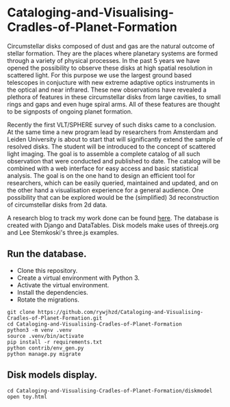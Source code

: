 # Cataloging-and-Visualising-Cradles-of-Planet-Formation

Circumstellar disks composed of dust and gas are the natural outcome of stellar formation. They are the places where planetary systems are formed through a variety of physical processes.
In the past 5 years we have opened the possibility to observe these disks at high spatial resolution in scattered light. For this purpose we use the largest ground based telescopes in conjucture with new extreme adaptive optics instruments in the optical and near infrared. These new observations have revealed a plethora of features in these circumstellar disks from large cavities, to small rings and gaps and even huge spiral arms. All of these features are thought to be signposts of ongoing planet formation.

Recently the first VLT/SPHERE survey of such disks came to a conclusion. At the same time a new program lead by researchers from Amsterdam and Leiden University is about to start that will significantly extend the sample of resolved disks. The student will be introduced to the concept of scattered light imaging. The goal is to assemble a complete catalog of all such observation that were conducted and published to date. The catalog will be combined with a web interface for easy access and basic statistical analysis.
The goal is on the one hand to design an efficient tool for researchers, which can be easily queried, maintained and updated, and on the other hand a visualisation experience for a general audience. One possibility that can be explored would be the (simplified) 3d reconstruction of circumstellar disks from 2d data.

A research blog to track my work done can be found [here](https://rywjhzd.github.io/year-archive/). 
The database is created with Django and DataTables. Disk models make uses of threejs.org and Lee Stemkoski's three.js examples. 

## Run the database.

* Clone this repository. 
* Create a virtual environment with Python 3.
* Activate the virtual environment. 
* Install the dependencies.
* Rotate the migrations.

```
git clone https://github.com/rywjhzd/Cataloging-and-Visualising-Cradles-of-Planet-Formation.git
cd Cataloging-and-Visualising-Cradles-of-Planet-Formation
python3 -m venv .venv
source .venv/bin/activate
pip install -r requirements.txt
python contrib/env_gen.py
python manage.py migrate

```
## Disk models display.

```
cd Cataloging-and-Visualising-Cradles-of-Planet-Formation/diskmodel
open toy.html

```